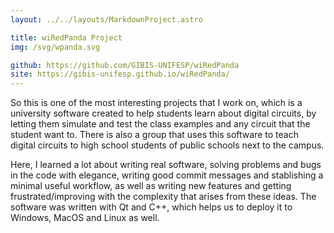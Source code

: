 ```yaml
---
layout: ../../layouts/MarkdownProject.astro

title: wiRedPanda Project
img: /svg/wpanda.svg

github: https://github.com/GIBIS-UNIFESP/wiRedPanda
site: https://gibis-unifesp.github.io/wiRedPanda/
---
```


So this is one of the most interesting projects that I work on, which is a university software created to help students learn about digital circuits, by letting them simulate and test the class examples and any circuit that the student want to. There is also a group that uses this software to teach digital circuits to high school students of public schools next to the campus.

Here, I learned a lot about writing real software, solving problems and bugs in the code with elegance, writing good commit messages and stablishing a minimal useful workflow, as well as writing new features and getting frustrated/improving with the complexity that arises from these ideas. The software was written with Qt and C++, which helps us to deploy it to Windows, MacOS and Linux as well.
